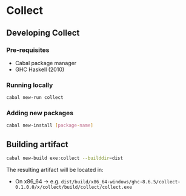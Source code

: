 # Collect

## Developing Collect

### Pre-requisites

- Cabal package manager
- GHC Haskell (2010)

### Running locally

```bash
cabal new-run collect
```

### Adding new packages

```bash
cabal new-install [package-name]
```

## Building artifact

```bash
cabal new-build exe:collect --builddir=dist
```

The resulting artifact will be located in: 

- On x86_64 -> e.g. `dist/build/x86_64-windows/ghc-8.6.5/collect-0.1.0.0/x/collect/build/collect/collect.exe`